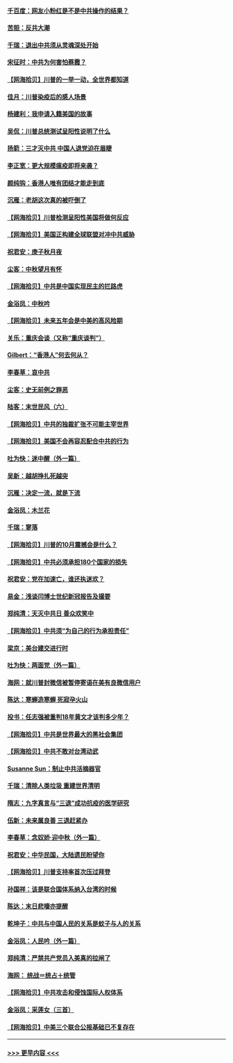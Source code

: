 #### [千百度：网友小粉红是不是中共操作的结果？](../pages/nsc993/n12461025.md?t=10081802) 
#### [苦胆：反共大潮](../pages/nsc993/n12459469.md?t=10081802) 
#### [千瑞：退出中共须从灵魂深处开始](../pages/nsc993/n12459437.md?t=10081802) 
#### [宋征时：中共为何害怕蔡霞？](../pages/nsc993/n12459097.md?t=10081802) 
#### [【网海拾贝】川普的一举一动，全世界都知道](../pages/nsc993/n12458825.md?t=10081802) 
#### [佳月：川普染疫后的感人场景](../pages/nsc993/n12456994.md?t=10081802) 
#### [杨建利：我申请入籍美国的故事](../pages/nsc993/n12455635.md?t=10081802) 
#### [吴侃：川普总统测试呈阳性说明了什么](../pages/nsc993/n12451869.md?t=10081802) 
#### [扬箭：三才灭中共 中国人退党迫在眉睫](../pages/nsc993/n12451842.md?t=10081802) 
#### [李正宽：更大规模瘟疫即将来袭？](../pages/nsc993/n12451455.md?t=10081802) 
#### [颜纯钩：香港人唯有团结才能走到底](../pages/nsc993/n12450870.md?t=10081802) 
#### [沉雁：老胡这次真的被吓倒了](../pages/nsc993/n12449796.md?t=10081802) 
#### [【网海拾贝】川普检测呈阳性美国将做何反应](../pages/nsc993/n12449042.md?t=10081802) 
#### [【网海拾贝】美国正构建全球联盟对冲中共威胁](../pages/nsc993/n12446580.md?t=10081802) 
#### [祝君安：庚子秋月夜](../pages/nsc993/n12445870.md?t=10081802) 
#### [尘客：中秋望月有怀](../pages/nsc993/n12444632.md?t=10081802) 
#### [【网海拾贝】中共是中国实现民主的拦路虎](../pages/nsc993/n12443573.md?t=10081802) 
#### [金浴凤：中秋吟](../pages/nsc993/n12441773.md?t=10081802) 
#### [【网海拾贝】未来五年会是中美的高风险期](../pages/nsc993/n12440760.md?t=10081802) 
#### [关乐：重庆会谈（又称“重庆谈判”）](../pages/nsc993/n12437525.md?t=10081802) 
#### [Gilbert：“香港人”何去何从？](../pages/nsc993/n12435894.md?t=10081802) 
#### [李春草：哀中共](../pages/nsc993/n12435874.md?t=10081802) 
#### [尘客：史无前例之罪恶](../pages/nsc993/n12435762.md?t=10081802) 
#### [陆客：末世民风（六）](../pages/nsc993/n12435354.md?t=10081802) 
#### [【网海拾贝】中共的独裁扩张不可能主宰世界](../pages/nsc993/n12435151.md?t=10081802) 
#### [【网海拾贝】美国不会再容忍配合中共的行为](../pages/nsc993/n12433808.md?t=10081802) 
#### [吐为快：迷中醒（外一篇）](../pages/nsc993/n12433585.md?t=10081802) 
#### [吴新：越胡挣扎死越突](../pages/nsc993/n12433562.md?t=10081802) 
#### [沉雁：决定一流，就是下流](../pages/nsc993/n12432128.md?t=10081802) 
#### [金浴凤：木兰花](../pages/nsc993/n12432124.md?t=10081802) 
#### [千瑞：寥落](../pages/nsc993/n12432071.md?t=10081802) 
#### [【网海拾贝】川普的10月震撼会是什么？](../pages/nsc993/n12431624.md?t=10081802) 
#### [【网海拾贝】中共必须承担180个国家的损失](../pages/nsc993/n12428893.md?t=10081802) 
#### [祝君安：党在加速亡，谁还执迷欢？](../pages/nsc993/n12428652.md?t=10081802) 
#### [易金：浅谈闫博士世纪新冠报告及撮要](../pages/nsc993/n12426822.md?t=10081802) 
#### [郑纯清：天灭中共日 善众欢笑中](../pages/nsc993/n12426784.md?t=10081802) 
#### [【网海拾贝】中共须“为自己的行为承担责任”](../pages/nsc993/n12426067.md?t=10081802) 
#### [梁京：美台建交进行时](../pages/nsc993/n12424066.md?t=10081802) 
#### [吐为快：两面党（外一篇）](../pages/nsc993/n12424043.md?t=10081802) 
#### [海网：就川普封微信被暂停寄语在美有良微信用户](../pages/nsc993/n12424021.md?t=10081802) 
#### [陈达：寒蝉造寒蝉 死寂孕火山](../pages/nsc993/n12423958.md?t=10081802) 
#### [投书：任志强被重判18年黄文才该判多少年？](../pages/nsc993/n12423672.md?t=10081802) 
#### [【网海拾贝】中共是世界最大的黑社会集团](../pages/nsc993/n12423543.md?t=10081802) 
#### [【网海拾贝】中共不敢对台湾动武](../pages/nsc993/n12421418.md?t=10081802) 
#### [Susanne Sun：制止中共活摘器官](../pages/nsc993/n12419654.md?t=10081802) 
#### [千瑞：清除人类垃圾 重建世界清明](../pages/nsc993/n12419414.md?t=10081802) 
#### [隋志：九字真言与“三退”成功抗疫的医学研究](../pages/nsc993/n12419248.md?t=10081802) 
#### [伍新：未来属良善 三退赶紧办](../pages/nsc993/n12418496.md?t=10081802) 
#### [李春草：念奴娇·迎中秋（外一篇）](../pages/nsc993/n12418465.md?t=10081802) 
#### [祝君安：中华民国，大陆遗民盼望你](../pages/nsc993/n12418089.md?t=10081802) 
#### [【网海拾贝】川普支持率首次压过拜登](../pages/nsc993/n12418050.md?t=10081802) 
#### [孙国祥：该是联合国体系纳入台湾的时候](../pages/nsc993/n12417369.md?t=10081802) 
#### [陈达：末日悲嚎亦提醒](../pages/nsc993/n12416736.md?t=10081802) 
#### [乾坤子：中共与中国人民的关系是蚊子与人的关系](../pages/nsc993/n12416632.md?t=10081802) 
#### [金浴凤：人民吟（外一篇）](../pages/nsc993/n12416567.md?t=10081802) 
#### [郑纯清：严禁共产党员入美真的拉闸了](../pages/nsc993/n12416550.md?t=10081802) 
#### [海网： 统战＝统占＋统管](../pages/nsc993/n12416404.md?t=10081802) 
#### [【网海拾贝】中共攻击和侵蚀国际人权体系](../pages/nsc993/n12416250.md?t=10081802) 
#### [金浴凤：采莲女（三首）](../pages/nsc993/n12415517.md?t=10081802) 
#### [【网海拾贝】中美三个联合公报基础已不复存在](../pages/nsc993/n12415054.md?t=10081802) 

----
#### [ >>> 更早内容 <<< ](../indexes/nsc993-earlier.md)
